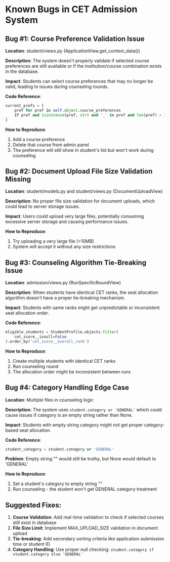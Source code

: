 # Known Bugs in CET Admission System

## Bug #1: Course Preference Validation Issue
**Location**: student/views.py (ApplicationView.get_context_data())

**Description**: The system doesn't properly validate if selected course preferences are still available or if the institution/course combination exists in the database.

**Impact**: Students can select course preferences that may no longer be valid, leading to issues during counseling rounds.

**Code Reference**: 
```python
current_prefs = [
    pref for pref in self.object.course_preferences 
    if pref and isinstance(pref, str) and '_' in pref and len(pref) > 3
]
```

**How to Reproduce**: 
1. Add a course preference
2. Delete that course from admin panel
3. The preference will still show in student's list but won't work during counseling

## Bug #2: Document Upload File Size Validation Missing
**Location**: student/models.py and student/views.py (DocumentUploadView)

**Description**: No proper file size validation for document uploads, which could lead to server storage issues.

**Impact**: Users could upload very large files, potentially consuming excessive server storage and causing performance issues.

**How to Reproduce**: 
1. Try uploading a very large file (>10MB)
2. System will accept it without any size restrictions

## Bug #3: Counseling Algorithm Tie-Breaking Issue
**Location**: admission/views.py (RunSpecificRoundView)

**Description**: When students have identical CET ranks, the seat allocation algorithm doesn't have a proper tie-breaking mechanism.

**Impact**: Students with same ranks might get unpredictable or inconsistent seat allocation order.

**Code Reference**:
```python
eligible_students = StudentProfile.objects.filter(
    cet_score__isnull=False
).order_by('cet_score__overall_rank')
```

**How to Reproduce**: 
1. Create multiple students with identical CET ranks
2. Run counseling round
3. The allocation order might be inconsistent between runs

## Bug #4: Category Handling Edge Case
**Location**: Multiple files in counseling logic

**Description**: The system uses `student.category or 'GENERAL'` which could cause issues if category is an empty string rather than None.

**Impact**: Students with empty string category might not get proper category-based seat allocation.

**Code Reference**:
```python
student_category = student.category or 'GENERAL'
```

**Problem**: Empty string "" would still be truthy, but None would default to 'GENERAL'

**How to Reproduce**: 
1. Set a student's category to empty string ""
2. Run counseling - the student won't get GENERAL category treatment

## Suggested Fixes:
1. **Course Validation**: Add real-time validation to check if selected courses still exist in database
2. **File Size Limit**: Implement MAX_UPLOAD_SIZE validation in document upload
3. **Tie-breaking**: Add secondary sorting criteria like application submission time or student ID
4. **Category Handling**: Use proper null checking: `student.category if student.category else 'GENERAL'`